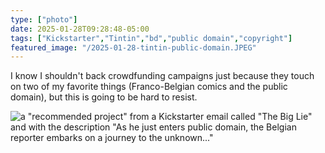 ```yaml
---
type: ["photo"]
date: 2025-01-28T09:28:48-05:00
tags: ["Kickstarter","Tintin","bd","public domain","copyright"]
featured_image: "/2025-01-28-tintin-public-domain.JPEG"
---
```

I know I shouldn't back crowdfunding campaigns just because they touch on two of my favorite things (Franco-Belgian comics and the public domain), but this is going to be hard to resist.

![a "recommended project" from a Kickstarter email called "The Big Lie" and with the description "As he just enters public domain, the Belgian reporter embarks on a journey to the unknown..."](/2025-01-28-tintin-public-domain.JPEG)
